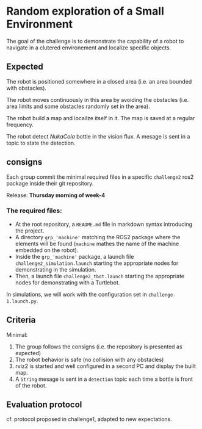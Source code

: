 # Random exploration of a Small Environment

The goal of the challenge is to demonstrate the capability of a robot to navigate in a clutered environement and localize specific objects.

## Expected

The robot is positioned somewhere in a closed area (i.e. an area bounded with obstacles).

The robot moves continuously in this area by avoiding the obstacles (i.e. area limits and some obstacles randomly set in the area).

The robot build a map and locailze itself in it. The map is saved at a regular frequency.

The robot detect _NukaCola_ bottle in the vision flux. A mesage is sent in a topic to state the detection.

## consigns

Each group commit the minimal required files in a specific `challenge2` ros2 package inside their git repository.

Release: **Thursday morning of week-4**

### The required files:

* At the root repository, a `README.md` file in markdown syntax introducing the project.
* A directory `grp_'machine'` matching the ROS2 package where the elements will be found (`machine` mathes the name of the machine embedded on the robot).
* Inside the `grp_'machine'` package, a launch file `challenge2_simulation.launch` starting the appropriate nodes for demonstrating in the simulation.
* Then, a launch file `challenge2_tbot.launch` starting the appropriate nodes for demonstrating with a Turtlebot.

In simulations, we will work with the configuration set in `challenge-1.launch.py`.

## Criteria

Minimal:

1. The group follows the consigns (i.e. the repository is presented as expected)
2. The robot behavior is safe (no collision with any obstacles)
3. rviz2 is started and well configured in a second PC and display the built map.
4. A `String` mesage is sent in a `detection` topic each time a bottle is front of the robot.

## Evaluation protocol

cf. protocol proposed in challenge1, adapted to new expectations.